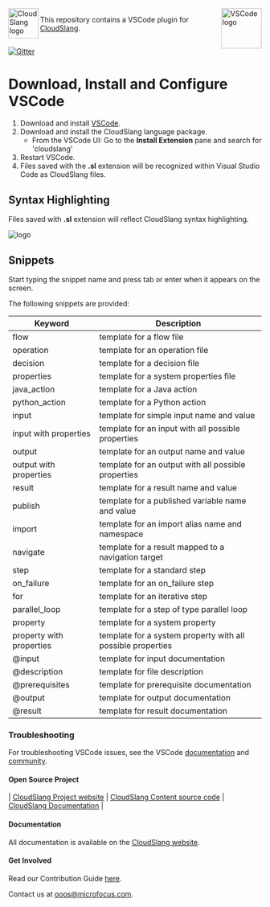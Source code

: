 <a href="http://cloudslang.io/">
    <img src="https://camo.githubusercontent.com/ece898cfb3a9cc55353e7ab5d9014cc314af0234/687474703a2f2f692e696d6775722e636f6d2f696849353630562e706e67" alt="CloudSlang logo" title="CloudSlang" align="left" height="60"/>
</a>

<a href="https://developer.couchbase.com/documentation/server/current/introduction/intro.html/">
    <img src="https://user-images.githubusercontent.com/410792/31419678-a45ed408-ae6f-11e7-8e06-282c9d668472.png" alt="VSCode logo" title="Visual Studio Code" align="right" height="80"/>
</a>

This repository contains a VSCode plugin for [CloudSlang](http://www.cloudslang.io/#/).

##
[![Gitter](https://badges.gitter.im/CloudSlang/cs-vscode.svg)](https://gitter.im/CloudSlang/cs-vscode?utm_source=badge&utm_medium=badge&utm_campaign=pr-badge) 


# Download, Install and Configure VSCode

1. Download and install [VSCode](https://code.visualstudio.com/).
2. Download and install the CloudSlang language package.
   * From the VSCode UI: Go to the **Install Extension** pane and search for 'cloudslang'
3. Restart VSCode.
4. Files saved with the **.sl** extension will be recognized within Visual Studio Code as
   CloudSlang files.


## Syntax Highlighting

Files saved with **.sl** extension will reflect CloudSlang syntax highlighting.

![logo](https://i.imgur.com/0lRzkkJ.png?1) 

## Snippets
Start typing the snippet name and press tab or enter when it appears on the screen.

The following snippets are provided:

Keyword | Description
---|---
flow | template for a flow file
operation | template for an operation file
decision | template for a decision file
properties | template for a system properties file
java\_action | template for a Java action
python\_action | template for a Python action
input | template for simple input name and value
input with properties | template for an input with all possible properties
output | template for an output name and value
output with properties | template for an output with all possible properties
result | template for a result name and value
publish | template for a published variable name and value
import | template for an import alias name and namespace
navigate | template for a result mapped to a navigation target
step | template for a standard step
on\_failure | template for an on\_failure step
for | template for an iterative step
parallel\_loop | template for a step of type parallel loop
property | template for a system property
property with properties | template for a system property with all possible properties
@input | template for input documentation
@description | template for file description
@prerequisites | template for prerequisite documentation
@output | template for output documentation
@result | template for result documentation

### Troubleshooting
For troubleshooting VSCode issues, see the VSCode [documentation](https://code.visualstudio.com/docs) and [community](https://code.visualstudio.com/community).


#### Open Source Project

| [CloudSlang Project website](http://cloudslang.io/#/) | [CloudSlang Content source code](https://github.com/CloudSlang/cloud-slang-content) | [CloudSlang Documentation](http://cloudslang-docs.readthedocs.io/en/latest/) |

#### Documentation

All documentation is available on the [CloudSlang website](http://www.cloudslang.io/#/docs).

#### Get Involved

Read our Contribution Guide [here](CONTRIBUTING.md).

Contact us at ooos@microfocus.com.